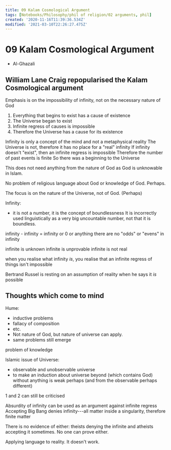 ```yaml
---
title: 09 Kalam Cosmological Argument
tags: [Notebooks/Philosophy/phil of religion/02 arguments, phil]
created: '2020-11-16T11:39:36.534Z'
modified: '2021-03-10T22:26:27.475Z'
---
```


# 09 Kalam Cosmological Argument
- Al-Ghazali

## William Lane Craig repopularised the Kalam Cosmological argument

Emphasis is on the impossibility of infinity, not on the necessary nature of God

1. Everything that begins to exist has a cause of existence
2. The Universe began to exist
3. Infinite regress of causes is impossible
4. Therefore the Universe has a cause for its existence

Infinity is only a concept of the mind and not a metaphysical reality
The Universe is not, therefore it has no place for a "real" infinity
If infinity doesn't "exist", then an infinite regress is impossible
Therefore the number of past events is finite
So there was a beginning to the Universe

This does not need anything from the nature of God as God is unknowable in Islam.


No problem of religious language about God or knowledge of God. Perhaps.

The focus is on the nature of the Universe, not of God. (Perhaps)

Infinity:
- it is not a number, it is the concept of boundlessness
It is incorrectly used linguistically as a very big uncountable number, not that it is boundless.

infinity - infinity = infinity or 0 or anything
there are no "odds" or "evens" in infinity

infinite is unknown
infinite is unprovable
infinite is not real

when you realise what infinity *is*, you realise that an infinite regress of things isn't impossible

Bertrand Russel is resting on an assumption of reality when he says it *is* possible


## Thoughts which come to mind
Hume:
- inductive problems
- fallacy of composition
- etc.
- Not nature of God, but nature of universe can apply.
- same problems still emerge


problem of knowledge

Islamic issue of Universe:
- observable and unobservable universe
- to make an induction about universe beyond (which contains God) without anything is weak perhaps (and from the observable perhaps different)

1 and 2 can still be criticised


Absurdity of infinity can be used as an argument against infinite regress
Accepting Big Bang denies infinity---all matter inside a singularity, therefore finite matter


There is no evidence of either: theists denying the infinite and atheists accepting it sometimes. No one can prove either.


Applying language to reality. It doesn't work.


